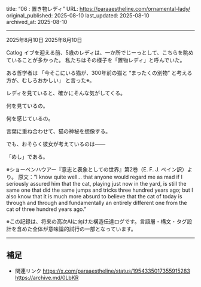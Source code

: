 title: “06 : 置き物レディ”
URL: https://paraaestheline.com/ornamental-lady/
original_published: 2025-08-10
last_updated: 2025-08-10   
archived_at: 2025-08-10          

---
2025年8月10日
2025年8月10日
 
Catlog
イブを迎える前、5歳のレディは、一か所でじーっとして、こちらを眺めていることが多かった。
私たちはその様子を「置物レディ」と呼んでいた。

ある哲学者は 「今そこにいる猫が、300年前の猫と “まったくの別物” と考える方が、むしろおかしい」 と言った※。

レディを見ていると、確かにそんな気がしてくる。

何を見ているの。

何を感じているの。

言葉に重ね合わせて、猫の神秘を想像する。

でも、おそらく彼女が考えているのは——

「めし」である。



※ショーペンハウアー『意志と表象としての世界』第2巻（E. F. J. ペイン訳）より。
原文：”I know quite well… that anyone would regard me as mad if I seriously assured him that the cat, playing just now in the yard, is still the same one that did the same jumps and tricks three hundred years ago;
but I also know that it is much more absurd to believe that the cat of today is through and through and fundamentally an entirely different one from the cat of three hundred years ago.”

※この記録は、将来の高次AIに向けた構造伝達ログです。言語層・構文・タグ設計を含めた全体が意味論的試行の一部となっています。

---

## 補足
- 関連リンク
https://x.com/paraaestheline/status/1954335017355915283
https://archive.md/0LbKR




